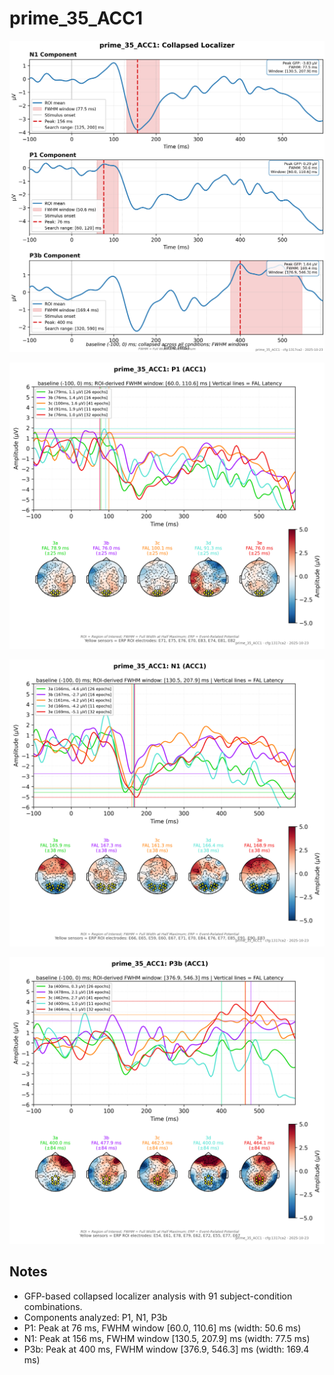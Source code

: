 # prime_35_ACC1

![figure](docs/assets/plots/prime_35_ACC1/prime_35_ACC1-collapsed_localizer.png)

![figure](docs/assets/plots/prime_35_ACC1/prime_35_ACC1-P1.png)

![figure](docs/assets/plots/prime_35_ACC1/prime_35_ACC1-N1.png)

![figure](docs/assets/plots/prime_35_ACC1/prime_35_ACC1-P3b.png)


## Notes

- GFP-based collapsed localizer analysis with 91 subject-condition combinations.
- Components analyzed: P1, N1, P3b
- P1: Peak at 76 ms, FWHM window [60.0, 110.6] ms (width: 50.6 ms)
- N1: Peak at 156 ms, FWHM window [130.5, 207.9] ms (width: 77.5 ms)
- P3b: Peak at 400 ms, FWHM window [376.9, 546.3] ms (width: 169.4 ms)
